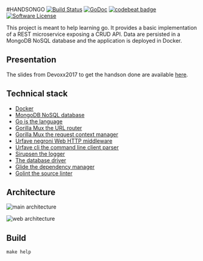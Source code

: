 #HANDSONGO
[![Build Status](https://travis-ci.org/Sfeir/handsongo.svg?branch=master)](https://travis-ci.org/Sfeir/handsongo)
[![GoDoc](https://godoc.org/github.com/sebastienfr/handsongo?status.svg)](https://godoc.org/github.com/Sfeir/handsongo)
[![codebeat badge](https://codebeat.co/badges/e8b35982-ddbf-41e7-a975-ff79f3c69502)](https://codebeat.co/projects/github-com-sfeir-handsongo)
[![Software License](http://img.shields.io/badge/license-APACHE2-blue.svg)](https://github.com/Sfeir/handsongo/blob/master/LICENSE)

This project is meant to help learning go. It provides a basic implementation of a REST microservice exposing a CRUD API.
Data are persisted in a MongoDB NoSQL database and the application is deployed in Docker.

## Presentation
The slides from Devoxx2017 to get the handson done are available [here](https://t.co/T9ro0CagyY).

## Technical stack

* [Docker](https://www.docker.com)
* [MongoDB NoSQL database](https://www.mongodb.com)
* [Go is the language](https://golang.org)
* [Gorilla Mux the URL router](https://github.com/gorilla/mux)
* [Gorilla Mux the request context manager](https://github.com/gorilla/context)
* [Urfave negroni Web HTTP middleware](https://github.com/urfave/negroni)
* [Urfave cli the command line client parser](https://gopkg.in/urfave/cli.v1)
* [Sirupsen the logger](https://github.com/sirupsen/logrus)
* [The database driver](https://gopkg.in/mgo.v2)
* [Glide the dependency manager](https://glide.sh)
* [Golint the source linter](https://github.com/golang/lint)

## Architecture

![main architecture](doc/img/main_architecture.png "Main architecture")

![web architecture](doc/img/web_architecture.png "Web architecture")

## Build

```shell
make help
```
